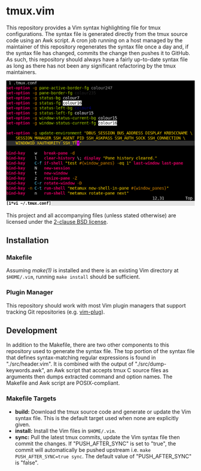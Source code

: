 tmux.vim
========

This repository provides a Vim syntax highlighting file for tmux
configurations. The syntax file is generated directly from the tmux source code
using an Awk script. A cron job running on a host managed by the maintainer of
this repository regenerates the syntax file once a day and, if the syntax file
has changed, commits the change then pushes it to GitHub. As such, this
repository should always have a fairly up-to-date syntax file as long as there
has not been any significant refactoring by the tmux maintainers.

![Screenshot of tmux configuration in Vim](screenshot.png)

This project and all accompanying files (unless stated otherwise) are licensed
under the [2-clause BSD license][bsd-2-clause].

  [bsd-2-clause]: http://opensource.org/licenses/BSD-2-Clause

Installation
------------

### Makefile ###

Assuming _make(1)_ is installed and there is an existing Vim directory at
`$HOME/.vim`, running `make install` should be sufficient.

### Plugin Manager ###

This repository should work with most Vim plugin managers that support tracking
Git repositories (e.g. [vim-plug][vim-plug]).

  [vim-plug]: https://github.com/junegunn/vim-plug

Development
-----------

In addition to the Makefile, there are two other components to this repository
used to generate the syntax file. The top portion of the syntax file that
defines syntax-matching regular expressions is found in "./src/header.vim". It
is combined with the output of "./src/dump-keywords.awk", an Awk script that
accepts tmux C source files as arguments then dumps extracted command and
option names. The Makefile and Awk script are POSIX-compliant.

### Makefile Targets ###

- **build:** Download the tmux source code and generate or update the Vim
  syntax file. This is the default target used when none are explicitly given.
- **install:** Install the Vim files in `$HOME/.vim`.
- **sync:** Pull the latest tmux commits, update the Vim syntax file then
  commit the changes. If "PUSH_AFTER_SYNC" is set to "true", the commit will
  automatically be pushed upstream i.e. `make PUSH_AFTER_SYNC=true sync`. The
  default value of "PUSH_AFTER_SYNC" is "false".
